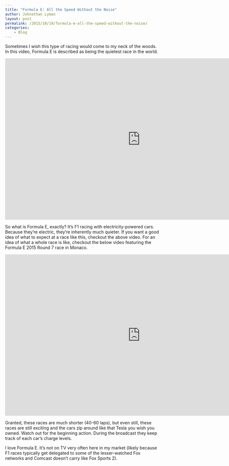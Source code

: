 ```yaml
---
title: "Formula E: All the Speed Without the Noise"
author: Johnathan Lyman
layout: post
permalink: /2015/10/19/formula-e-all-the-speed-without-the-noise/
categories:
    - Blog
---
```


Sometimes I wish this type of racing would come to my neck of the woods. In this video, Formula E is described as being the quietest race in the world.

<iframe class="youtube-player" type="text/html" width="882" height="527" src="https://www.youtube.com/embed/PuyxR3MRg5c?version=3&amp;rel=1&amp;fs=1&amp;autohide=2&amp;showsearch=0&amp;showinfo=1&amp;iv_load_policy=1&amp;wmode=transparent" frameborder="0" allowfullscreen="true"></iframe>

So what is Formula E, exactly? It’s F1 racing with electricity-powered cars. Because they’re electric, they’re inherently much quieter. If you want a good idea of what to expect at a race like this, checkout the above video. For an idea of what a whole race is like, checkout the below video featuring the Formula E 2015 Round 7 race in Monaco.

<iframe class="youtube-player" type="text/html" width="882" height="527" src="https://www.youtube.com/embed/juwUZGNags8?version=3&amp;rel=1&amp;fs=1&amp;autohide=2&amp;showsearch=0&amp;showinfo=1&amp;iv_load_policy=1&amp;wmode=transparent" frameborder="0" allowfullscreen="true"></iframe>

Granted, these races are much shorter (40-60 laps), but even still, these races are still exciting and the cars zip around like that Tesla you wish you owned. Watch out for the beginning action. During the broadcast they keep track of each car’s charge levels.

I love Formula E. It’s not on TV very often here in my market (likely because F1 races typically get delegated to some of the lesser-watched Fox networks and Comcast doesn’t carry like Fox Sports 2).

